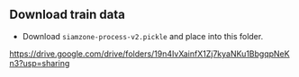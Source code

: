 ## Download train data

- Download `siamzone-process-v2.pickle` and place into this folder.

https://drive.google.com/drive/folders/19n4IvXainfX1Zj7kyaNKu1BbgqpNeKn3?usp=sharing